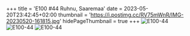 +++
title = 'E100 #44 Ruhnu, Saaremaa'
date = 2023-05-20T23:42:45+02:00
thumbnail = 'https://i.postimg.cc/RV75mWnR/IMG-20230520-161815.jpg'
hidePageThumbnail = true
+++
![E100-44](https://i.postimg.cc/RV75mWnR/IMG-20230520-161815.jpg)
![E100-44](https://i.postimg.cc/zff9Tp2t/IMG-20230520-171124.jpg)
![E100-44](https://i.postimg.cc/YSyTRgJp/IMG-20230520-180659.jpg)